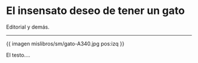 # El insensato deseo de tener un gato
Editorial y demás. 


---


{{ imagen mislibros/sm/gato-A340.jpg pos:izq }}

El testo....
